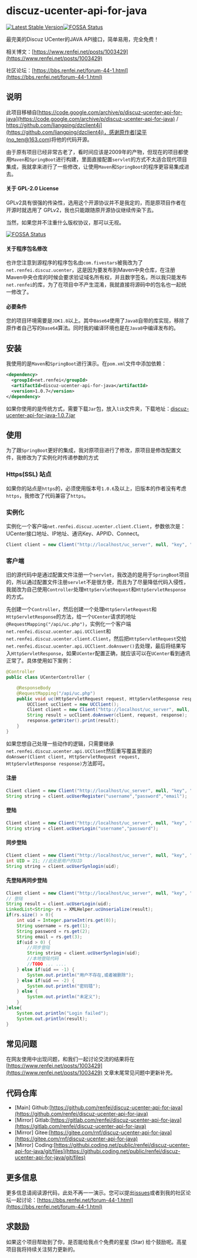 # discuz-ucenter-api-for-java

<a href="https://search.maven.org/search?q=g:%22net.renfei%22%20AND%20a:%22discuz-ucenter-api-for-java%22" target="_blank"><img src="https://img.shields.io/maven-central/v/net.renfei/discuz-ucenter-api-for-java.svg?label=Maven%20Central" alt="Latest Stable Version"/></a>[![FOSSA Status](https://app.fossa.com/api/projects/git%2Bgithub.com%2Frenfei%2Fdiscuz-ucenter-api-for-java.svg?type=shield)](https://app.fossa.com/projects/git%2Bgithub.com%2Frenfei%2Fdiscuz-ucenter-api-for-java?ref=badge_shield)

最完美的Discuz UCenter的JAVA API接口，简单易用，完全免费！

相关博文：[https://www.renfei.net/posts/1003429](https://www.renfei.net/posts/1003429)

社区论坛：[https://bbs.renfei.net/forum-44-1.html](https://bbs.renfei.net/forum-44-1.html)

## 说明

此项目移植自[https://code.google.com/archive/p/discuz-ucenter-api-for-java](https://code.google.com/archive/p/discuz-ucenter-api-for-java) / [https://github.com/liangping/dzclient4j](https://github.com/liangping/dzclient4j)，感谢原作者[梁平 (no_ten@163.com)](https://github.com/liangping)将他的代码开源。

由于原有项目已经非常古老了，看时间应该是2009年的产物，但现在的项目都使用```Maven```和```SpringBoot```进行构建，里面直接配置```servlet```的方式不太适合现代项目集成，我就拿来进行了一些修改，让使用```Maven```和```SpringBoot```的程序更容易集成进去。

#### 关于 GPL-2.0 License

GPLv2具有很强的传染性，选用这个开源协议并不是我定的，而是原项目作者在开源时就选用了 GPLv2，我也只能跟随原开源协议继续传染下去。

当然，如果您并不注重什么版权协议，那可以无视。

[![FOSSA Status](https://app.fossa.com/api/projects/git%2Bgithub.com%2Frenfei%2Fdiscuz-ucenter-api-for-java.svg?type=large)](https://app.fossa.com/projects/git%2Bgithub.com%2Frenfei%2Fdiscuz-ucenter-api-for-java?ref=badge_large)

#### 关于程序包名修改

也许您注意到源程序的程序包名由```com.fivestars```被我改为了```net.renfei.discuz.ucenter```，这是因为要发布到Maven中央仓库，在注册Maven中央仓库的时候会要求验证域名所有权，并且数字签名，所以我只能发布```net.renfei```的库，为了在项目中不产生混淆，我就直接将源码中的包名也一起统一修改了。

#### 必要条件

您的项目环境需要是```JDK1.8```以上。其中```Base64```使用了```Java8```自带的库实现，移除了原作者自己写的```Base64```算法。同时我的编译环境也是在```Java8```中编译发布的。

## 安装

我使用的是```Maven```和```SpringBoot```进行演示。在```pom.xml```文件中添加依赖：
```xml
<dependency>
  <groupId>net.renfei</groupId>
  <artifactId>discuz-ucenter-api-for-java</artifactId>
  <version>1.0.7</version>
</dependency>
```

如果你使用的是传统方式，需要下载```Jar```包，放入```lib```文件夹，下载地址：[discuz-ucenter-api-for-java-1.0.7.jar
](https://github.com/renfei/discuz-ucenter-api-for-java/releases/download/1.0.7/discuz-ucenter-api-for-java-1.0.7.jar)

## 使用

为了跟```SpringBoot```更好的集成，我对原项目进行了修改，原项目是修改配置文件，我修改为了实例化时传递参数的方式

### Https(SSL) 站点
如果你的站点是```https```的，必须使用版本号```1.0.6```及以上，旧版本的作者没有考虑```https```，我修改了代码兼容了```https```。

### 实例化

实例化一个客户端```net.renfei.discuz.ucenter.client.Client```，参数依次是：UCenter接口地址、IP地址、通讯Key、APPID、Connect。

```java
Client client = new Client("http://localhost/uc_server", null, "key", "2","");
```

### 客户端

旧的源代码中是通过配置文件注册一个```servlet```，我改造的是用于```SpringBoot```项目的，所以通过配置文件注册```servlet```不是很方便，而且为了尽量降低代码入侵性，我就改为自己使用```Controller```处理```HttpServletRequest```和```HttpServletResponse```的方式。

先创建一个```Controller```，然后创建一个处理```HttpServletRequest```和```HttpServletResponse```的方法，给一个```UCenter```请求的地址```@RequestMapping("/api/uc.php")```，实例化一个客户端```net.renfei.discuz.ucenter.api.UCClient```和```net.renfei.discuz.ucenter.client.Client```，然后把```HttpServletRequest```交给```net.renfei.discuz.ucenter.api.UCClient.doAnswer()```去处理，最后将结果写入```HttpServletResponse```，如果```UCenter```配置正确，就应该可以在```UCenter```看到通讯正常了。具体使用如下案例：

```Java
@Controller
public class UCenterController {

    @ResponseBody
    @RequestMapping("/api/uc.php")
    public void uc(HttpServletRequest request, HttpServletResponse response) throws IOException {
        UCClient ucClient = new UCClient();
        Client client = new Client("http://localhost/uc_server", null, "key", "2","");
        String result = ucClient.doAnswer(client, request, response);
        response.getWriter().print(result);
    }
}
```

如果您想自己处理一些动作的逻辑，只需要继承```net.renfei.discuz.ucenter.api.UCClient```然后重写覆盖里面的```doAnswer(Client client, HttpServletRequest request, HttpServletResponse response)```方法即可。

#### 注册
```java
Client client = new Client("http://localhost/uc_server", null, "key", "2","");
String string = client.ucUserRegister("username","password","email");
```

#### 登陆
```java
Client client = new Client("http://localhost/uc_server", null, "key", "2","");
String string = client.ucUserLogin("username","password");
```

#### 同步登陆
```java
Client client = new Client("http://localhost/uc_server", null, "key", "2","");
int UID = 21; //此处是用户的UID
String string = client.ucUserSynlogin(uid);
```

#### 先登陆再同步登陆
```java
Client client = new Client("http://localhost/uc_server", null, "key", "2","");
// 登陆
String result = client.ucUserLogin(uid);
LinkedList<String> rs = XMLHelper.ucUnserialize(result);
if(rs.size() > 0){
	int uid = Integer.parseInt(rs.get(0));
	String username = rs.get(1);
	String password = rs.get(2);
	String email = rs.get(3);
	if(uid > 0) {
		//同步登陆
		String string = client.ucUserSynlogin(uid);
		//本地登陆代码
		//TODO ... ....
	} else if(uid == -1) {
		System.out.println("用户不存在,或者被删除");
	} else if(uid == -2) {
		System.out.println("密码错");
	} else {
		System.out.println("未定义");
	}
}else{
	System.out.println("Login failed");
	System.out.println(result);
}
```

## 常见问题
在网友使用中出现问题，和我们一起讨论交流的结果将在 [https://www.renfei.net/posts/1003429](https://www.renfei.net/posts/1003429) 文章末尾常见问题中更新补充。

## 代码仓库
- [Main] Github:[https://github.com/renfei/discuz-ucenter-api-for-java](https://github.com/renfei/discuz-ucenter-api-for-java)
- [Mirror] Gitlab:[https://gitlab.com/renfei/discuz-ucenter-api-for-java](https://gitlab.com/renfei/discuz-ucenter-api-for-java)
- [Mirror] Gitee:[https://gitee.com/rnf/discuz-ucenter-api-for-java](https://gitee.com/rnf/discuz-ucenter-api-for-java)
- [Mirror] Coding:[https://githubi.coding.net/public/renfei/discuz-ucenter-api-for-java/git/files](https://githubi.coding.net/public/renfei/discuz-ucenter-api-for-java/git/files)

## 更多信息

更多信息请阅读源代码，此处不再一一演示。您可以提出[issues](https://github.com/renfei/discuz-ucenter-api-for-java/issues)或者到我的社区论坛一起讨论：[https://bbs.renfei.net/forum-44-1.html](https://bbs.renfei.net/forum-44-1.html)

## 求鼓励

如果这个项目帮助到了你，是否能给我点个免费的星星 (Star) 给个鼓励呢。高星项目我将持续关注努力更新的。